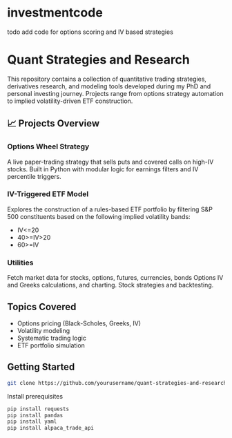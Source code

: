 # investmentcode
todo add code for options scoring and IV based strategies

# Quant Strategies and Research

This repository contains a collection of quantitative trading strategies, derivatives research, and modeling tools developed during my PhD and personal investing journey. Projects range from options strategy automation to implied volatility-driven ETF construction.

## 📈 Projects Overview

### Options Wheel Strategy
A live paper-trading strategy that sells puts and covered calls on high-IV stocks. Built in Python with modular logic for earnings filters and IV percentile triggers.

### IV-Triggered ETF Model
Explores the construction of a rules-based ETF portfolio by filtering S&P 500 constituents based on the following implied volatility bands:
 - IV<=20
 - 40>=IV>20
 - 60>=IV

### Utilities
Fetch market data for stocks, options, futures, currencies, bonds
Options IV and Greeks calculations, and charting.
Stock strategies and backtesting.

## Topics Covered
- Options pricing (Black-Scholes, Greeks, IV)
- Volatility modeling
- Systematic trading logic
- ETF portfolio simulation

## Getting Started
```bash
git clone https://github.com/yourusername/quant-strategies-and-research.git
```
Install prerequisites
```bash
pip install requests
pip install pandas
pip install yaml
pip install alpaca_trade_api
```
